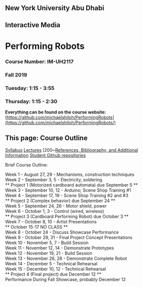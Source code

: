 ## New York University Abu Dhabi
## Interactive Media
# Performing Robots

### Course Number: IM-UH2117 
### Fall 2019  
### Tuesday: 1:15 - 3:55 	
### Thursday: 1:15 - 2:30

**Everything can be found on the course website:**
[https://github.com/michaelshiloh/PerformingRobots](https://github.com/michaelshiloh/PerformingRobots/)

## This page: Course Outline

[Syllabus](syllabus.md)
[Lectures](lectures)
[200~[References, Bibliography, and Additional Information](references.md)
[Student Github repositories](studentRepositories)



Brief Course Outline:

Week  1 - August 27, 29    - Mechanisms, construction techniques  
Week  2 - September 3, 5   - Electricity, soldering  
** Project 1 (Motorized cardboard automata) due September 5 **  
Week  3 - September 10, 12 - Arduino; Scene Shop Training #1  
Week  4 - September 17, 19 - Scene Shop Training #2 and #3  
** Project 2 (Complex behavior) due September 24 **  
Week  5 - September 24, 26 - Motor shield, power  
Week  6 - October 1, 3     - Control (wired, wireless)  
** Project 3 (Cardboard Performing Robot) due October 3 **  
Week  7 - October 8, 10    - Artist Presentations  
** October 15-17 NO CLASS **  
Week 8  - October 24       - Discuss Showcase Performance  
Week 9  - October 29, 31   - Final Project Concept Presentations  
Week 10 - November 5, 7    - Build Session  
Week 11 - November 12, 14  - Demonstrate Prototypes  
Week 12 - November 19, 21  - Build Session  
Week 13 - November 26, 28  - Demonstrate Complete Robot  
Week 14 - December 5       - Technical Rehearsal  
Week 15 - December 10, 12  - Technical Rehearsal  
** Project 4 (Final project) due December 12 **  
Performance During Fall Showcase, probably December 12    


